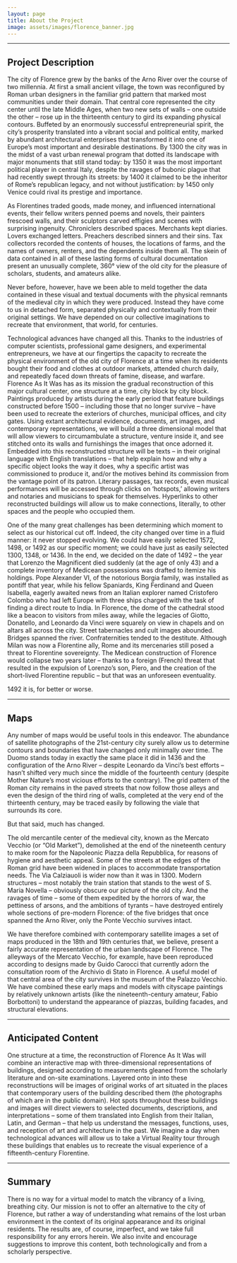 ```yaml
---
layout: page
title: About the Project
image: assets/images/florence_banner.jpg
---
```


<hr class="major" />

<h2>Project Description</h2>
<p>The city of Florence grew by the banks of the Arno River over the course of two millennia. At first a small ancient village, the town was reconfigured by Roman urban designers in the familiar grid pattern that marked most communities under their domain. That central core represented the city center until the late Middle Ages, when two new sets of walls – one outside the other – rose up in the thirteenth century to gird its expanding physical contours. Buffeted by an enormously successful entrepreneurial spirit, the city’s prosperity translated into a vibrant social and political entity, marked by abundant architectural enterprises that transformed it into one of Europe’s most important and desirable destinations. By 1300 the city was in the midst of a vast urban renewal program that dotted its landscape with major monuments that still stand today: by 1350 it was the most important political player in central Italy, despite the ravages of bubonic plague that had recently swept through its streets: by 1400 it claimed to be the inheritor of Rome’s republican legacy, and not without justification: by 1450 only Venice could rival its prestige and importance.</p>
<p>As Florentines traded goods, made money, and influenced international events, their fellow writers penned poems and novels, their painters frescoed walls, and their sculptors carved effigies and scenes with surprising ingenuity. Chroniclers described spaces. Merchants kept diaries. Lovers exchanged letters. Preachers described sinners and their sins. Tax collectors recorded the contents of houses, the locations of farms, and the names of owners, renters, and the dependents inside them all. The skein of data contained in all of these lasting forms of cultural documentation present an unusually complete, 360° view of the old city for the pleasure of scholars, students, and amateurs alike.</p>
<p>Never before, however, have we been able to meld together the data contained in these visual and textual documents with the physical remnants of the medieval city in which they were produced. Instead they have come to us in detached form, separated physically and contextually from their original settings. We have depended on our collective imaginations to recreate that environment, that world, for centuries.</p>
<p>Technological advances have changed all this. Thanks to the industries of computer scientists, professional game designers, and experimental entrepreneurs, we have at our fingertips the capacity to recreate the physical environment of the old city of Florence at a time when its residents bought their food and clothes at outdoor markets, attended church daily, and repeatedly faced down threats of famine, disease, and warfare. Florence As It Was has as its mission the gradual reconstruction of this major cultural center, one structure at a time, city block by city block. Paintings produced by artists during the early period that feature buildings constructed before 1500 – including those that no longer survive – have been used to recreate the exteriors of churches, municipal offices, and city gates. Using extant architectural evidence, documents, art images, and contemporary representations, we will build a three dimensional model that will allow viewers to circumambulate a structure, venture inside it, and see stitched onto its walls and furnishings the images that once adorned it. Embedded into this reconstructed structure will be texts – in their original language with English translations – that help explain how and why a specific object looks the way it does, why a specific artist was commissioned to produce it, and/or the motives behind its commission from the vantage point of its patron. Literary passages, tax records, even musical performances will be accessed through clicks on ‘hotspots,’ allowing writers and notaries and musicians to speak for themselves. Hyperlinks to other reconstructed buildings will allow us to make connections, literally, to other spaces and the people who occupied them.</p>
<p>One of the many great challenges has been determining which moment to select as our historical cut off. Indeed, the city changed over time in a fluid manner: it never stopped evolving. We could have easily selected 1572, 1498, or 1492 as our specific moment; we could have just as easily selected 1300, 1348, or 1436. In the end, we decided on the date of 1492 – the year that Lorenzo the Magnificent died suddenly (at the age of only 43) and a complete inventory of Medicean possessions was drafted to itemize his holdings. Pope Alexander VI, of the notorious Borgia family, was installed as pontiff that year, while his fellow Spaniards, King Ferdinand and Queen Isabella, eagerly awaited news from an Italian explorer named Cristofero Colombo who had left Europe with three ships charged with the task of finding a direct route to India. In Florence, the dome of the cathedral stood like a beacon to visitors from miles away, while the legacies of Giotto, Donatello, and Leonardo da Vinci were squarely on view in chapels and on altars all across the city. Street tabernacles and cult images abounded. Bridges spanned the river. Confraternities tended to the destitute. Although Milan was now a Florentine ally, Rome and its mercenaries still posed a threat to Florentine sovereignty. The Medicean construction of Florence would collapse two years later – thanks to a foreign (French) threat that resulted in the expulsion of Lorenzo’s son, Piero, and the creation of the short-lived Florentine republic – but that was an unforeseen eventuality.

1492 it is, for better or worse.
</p>

<hr class="major" />

<h2>Maps</h2>
<p>Any number of maps would be useful tools in this endeavor. The abundance of satellite photographs of the 21st-century city surely allow us to determine contours and boundaries that have changed only minimally over time. The Duomo stands today in exactly the same place it did in 1436 and the configuration of the Arno River – despite Leonardo da Vinci’s best efforts – hasn’t shifted very much since the middle of the fourteenth century (despite Mother Nature’s most vicious efforts to the contrary). The grid pattern of the Roman city remains in the paved streets that now follow those alleys and even the design of the third ring of walls, completed at the very end of the thirteenth century, may be traced easily by following the viale that surrounds its core.</p>
<p>But that said, much has changed.</p>
<p>The old mercantile center of the medieval city, known as the Mercato Vecchio (or “Old Market”), demolished at the end of the nineteenth century to make room for the Napoleonic Piazza della Repubblica, for reasons of hygiene and aesthetic appeal. Some of the streets at the edges of the Roman grid have been widened in places to accommodate transportation needs. The Via Calziauoli is wider now than it was in 1300. Modern structures – most notably the train station that stands to the west of S. Maria Novella – obviously obscure our picture of the old city. And the ravages of time – some of them expedited by the horrors of war, the pettiness of arsons, and the ambitions of tyrants – have destroyed entirely whole sections of pre-modern Florence: of the five bridges that once spanned the Arno River, only the Ponte Vecchio survives intact.</p>
<p>We have therefore combined with contemporary satellite images a set of maps produced in the 18th and 19th centuries that, we believe, present a fairly accurate representation of the urban landscape of Florence. The alleyways of the Mercato Vecchio, for example, have been reproduced according to designs made by Guido Carocci that currently adorn the consultation room of the Archivio di Stato in Florence. A useful model of that central area of the city survives in the museum of the Palazzo Vecchio. We have combined these early maps and models with cityscape paintings by relatively unknown artists (like the nineteenth-century amateur, Fabio Borbottoni) to understand the appearance of piazzas, building facades, and structural elevations. </p>

<hr class="major" />

<h2>Anticipated Content</h2>
<p>One structure at a time, the reconstruction of Florence As It Was will combine an interactive map with three-dimensional representations of buildings, designed according to measurements gleaned from the scholarly literature and on-site examinations. Layered onto in into these reconstructions will be images of original works of art situated in the places that contemporary users of the building described them (the photographs of which are in the public domain). Hot spots throughout these buildings and images will direct viewers to selected documents, descriptions, and interpretations – some of them translated into English from their Italian, Latin, and German – that help us understand the messages, functions, uses, and reception of art and architecture in the past. We imagine a day when technological advances will allow us to take a Virtual Reality tour through these buildings that enables us to recreate the visual experience of a fifteenth-century Florentine. </p>

<hr class="major">

<h2>Summary</h2>
<p>There is no way for a virtual model to match the vibrancy of a living, breathing city. Our mission is not to offer an alternative to the city of Florence, but rather a way of understanding what remains of the lost urban environment in the context of its original appearance and its original residents. The results are, of course, imperfect, and we take full responsibility for any errors herein. We also invite and encourage suggestions to improve this content, both technologically and from a scholarly perspective.</p>
